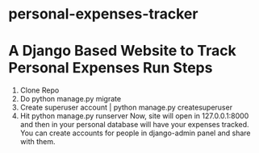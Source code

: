 # personal-expenses-tracker
A Django Based Website to Track Personal Expenses
Run Steps
=============
1. Clone Repo
2. Do python manage.py migrate
3. Create superuser account | python manage.py createsuperuser
4. Hit python manage.py runserver
Now, site will open in 127.0.0.1:8000 and then in your personal database will have your expenses tracked. 
You can create accounts for people in django-admin panel and share with them.
